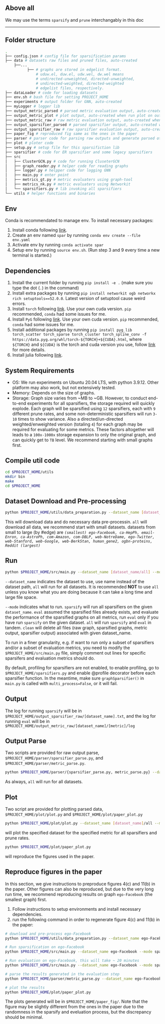 ## Above all
We may use the terms ``sparsify`` and ``prune`` interchangably in this doc

------
## Folder structure
``` bash
.
├── config.json # config file for sparsification params
├── data # datasets raw files and pruned files, auto-created
    ├──...
          ├── # graphs are stored in edgelist format.
              # uduw.el, duw.el, udw.wel, dw.wel means 
              # undirected-unweighted, directed-unweighted,
              # undirected-weighted, directed-weighted 
              # edgelist files, respectively.
├── dataLoader # code for loading datasets
├── env.sh # bash file for setting PROJECT_HOME
├── experiments # output folder for GNN, auto-created
├── myLogger # logger lib
├── output_metric_parsed # parsed metric evaluation output, auto-created when parse output_metric_raw
├── output_metric_plot # plot output, auto-created when run plot on output_metric_parsed
├── output_metric_raw # raw metric evaluation output, auto-created when run eval
├── output_sparsifier_parsed # parsed sparsifier output, auto-created when parse output_sparsifier_raw
├── output_sparsifier_raw # raw sparsifier evaluation output, auto-created when run sparsify
├── paper_fig # reproduced fig same as the ones in the paper
├── parser # parser code for parsing raw outputs and generate parsed otuput
├── plot # ploter code
├── setup.py # setup file for this sparsifiction lib
├── sparsifier # code for ER sparsifier and some legacy sparsifiers
├── src
│   ├── ClusterGCN.py # code for running CluseterGCN
│   ├── graph_reader.py # helper code for reading graphs
│   ├── logger.py # helpper code for logging GNN
│   ├── main.py # enter point
│   ├── metrics_gt.py # metric evaluaters using graph-tool
│   ├── metrics_nk.py # metric evaluaters using Networkit
│   └── sparsifiers.py # lib invoking all sparsifiers
└── utils # helper functions and binaries
```


## Env

Conda is recommendated to manage env. To install necessary packages:
1. Install conda following [link](https://docs.anaconda.com/free/anaconda/install/index.html).
2. Create an env named ``spar`` by running ``conda env create --file env.yaml``
3. Activate env by running ``conda activate spar``
4. Setup env by running ``source env.sh``. (Run step 3 and 9 every time a new terminal is started.)

## Dependencies
1. Install the current folder by running ``pip install -e .`` (make sure you type the dot (``.``) in the command)
2. Install extra packages by running ``pip install networkit ogb networkx rich setuptools==52.0.0``. Latest version of setuptool cause weird errors.
3. Install ``torch`` following [link](https://pytorch.org/get-started/locally/). Use your own cuda version. ``pip`` recommended, ``conda`` had some issues for me.
4. Install ``PyG`` following [link](https://pytorch-geometric.readthedocs.io/en/latest/install/installation.html). Use your own cuda version. ``pip`` recommended, ``conda`` had some issues for me.
5. Install additional packages by running ``pip install pyg_lib torch_scatter torch_sparse torch_cluster torch_spline_conv -f https://data.pyg.org/whl/torch-${TORCH}+${CUDA}.html``, where ``${TORCH}`` and ``${CUDA}`` is the torch and cuda version you use, follow [link](https://pytorch-geometric.readthedocs.io/en/latest/install/installation.html) for more details.
6. Install julia following [link](https://julialang.org/downloads/).


## System Requirements
- OS: We run experiments on Ubuntu 20.04 LTS, with python 3.9.12. Other platform may also work, but not extensively tested. 
- Memory: Depends on the size of graphs.
- Storage: Graph size varies from ~MB to ~GB. However, to conduct end-to-end experiments for all sparsifiers, the storage required will quickly explode. Each graph will be sparsified using ``12`` sparsifiers, each with ``9`` different prune rates, and some non-deterministic sparsifiers will run ``3-10`` times to show variance. Also a directed/un-directed weighted/enweighted version (totaling ``4``) for each graph may be required for evaluating for some metrics. These factors altogether will leads to a ``100x-1000x`` storage expansion to only the original graph, and can quickly get to ``TB`` level. We recommend starting with small graphs first. 


## Compile util code
```bash
cd $PROJECT_HOME/utils
mkdir bin
make
cd $PROJECT_HOME
```


## Dataset Download and Pre-processing
```bash
python $PROJECT_HOME/utils/data_preparation.py --dataset_name [dataset_name/all]
```

This will download data and do necessary data pre-processin. ``all`` will download all data, we recommend start with small datasets. datasets from small to large (by #edge) are *``(smallest) ego-Facebook, ca-HepPh, email-Enron, ca-AstroPh, com-Amazon, com-DBLP, web-NotreDame, ego-Twitter, web-Stanford, web-Google, web-BerkStan, human_gene2, ogbn-proteins, Reddit (largest)``*


## Run
```bash
python $PROJECT_HOME/src/main.py --dataset_name [dataset_name/all] --mode [sparsify/eval/all/clean]
```

``--dataset_name`` indicates the dataset to use, use name instead of the dataset path, ``all`` will run for all datasets. It is recommended **NOT** to use ``all`` unless you know what you are doing because it can take a long time and large file space.

``--mode`` indicates what to run. ``sparsify`` will run all sparsifiers on the given ``dataset_name``. ``eval`` assumed the sparsified files already exists, and evaluate the performance of the sparsified graphs on all metrics, run ``eval`` only if you have run ``sparsify`` on the given dataset. ``all`` will run ``sparsify`` and ``eval`` in tandem. ``clean`` will delete all files (raw graph, sparsified graphs, metric output, sparsifier output) associated with given dataset_name.

To run in a finer granularity, e.g. if want to run only a subset of sparsifiers and/or a subset of evaluation metrics, you need to modify the ``$PROJECT_HOME/src/main.py`` file, simply comment out lines for specific sparsifers and evaluation metrics should do.

By default, profiling for sparsifiers are not enabled, to enable profiling, go to ``$PROJECT_HOME/sparsifiers.py`` and enable @profile decorator before each sparsifier function. In the meantime, make sure ``graphSparsifier()`` in ``main.py`` is called with ``multi_process=False``, or it will fail.


## Output
The log for running ``sparsify`` will be in ``$PROJECT_HOME/output_sparsifier_raw/[dataset_name].txt``, and the log for running ``eval`` will be in ``$PROJECT_HOME/output_metric_raw/[dataset_name]/[metric]/log``

## Output Parse
Two scripts are provided for raw output parse, ``$PROJECT_HOME/parser/sparsifier_parse.py``, and ``$PROJECT_HOME/parser/metric_parse.py``.

```bash
python $PROJECT_HOME/parser/{sparsifier_parse.py, metric_parse.py} --dataset_name [dataset_name]/all
```

As always, ``all`` will run for all datasets.

## Plot
Two script are provided for plotting parsed data, ``$PROJECT_HOME/plot/plot.py`` and ``$PROJECT_HOME/plot/paper_plot.py``

```bash
python $PROJECT_HOME/plot/plot.py --dataset_name [dataset_name]/all --metric [metric]/all
```
 will plot the specified dataset for the specified metric for all sparsifiers and prune rates. 

```bash
python $PROJECT_HOME/plot/paper_plot.py
``` 
will reproduce the figures used in the paper.


## Reproduce figures in the paper
In this section, we give instructions to preproduce figures 4(c) and 11(b) in the paper. Other figures can also be reproduced, but due to the very long run time, we recommend reproducing results on graph ``ego-Facebook`` (the smallest graph) first.

1. Follow instructions to setup environments and install necessary dependencies.
2. run the following command in order to regenerate figure 4(c) and 11(b) in the paper:
```bash
# download and pre-process ego-Facebook
python $PROJECT_HOME/utils/data_preparation.py --dataset_name ego-Facebook

# Run sparsification on ego-Facebook
python $PROJECT_HOME/src/main.py --dataset_name ego-Facebook --mode sparsify

# Run evaluation on ego-Facebook, this will take ~ 20 minutes
python $PROJECT_HOME/src/main.py --dataset_name ego-Facebook --mode sparsify

# parse the results generated in the evaluation step
python $PROJECT_HOME/parser/metric_parse.py --dataset_name ego-Facebook

# plot the results
python $PROJECT_HOME/plot/paper_plot.py 
```

The plots generated will be in ``$PROJECT_HOME/paper_fig/``. Note that the figure may be slightly different from the ones in the paper due to the randomness in the sparsify and eveluation process, but the discrepancy should be minimal.
